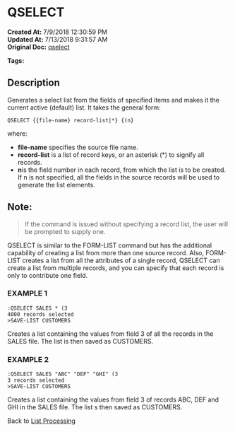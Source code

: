 # QSELECT

**Created At:** 7/9/2018 12:30:59 PM  
**Updated At:** 7/13/2018 9:31:57 AM  
**Original Doc:** [qselect](https://docs.jbase.com/47026-lists/qselect)  

**Tags:**
<badge text='jql' vertical='middle' />
<badge text='lists' vertical='middle' />

## Description 

Generates a select list from the fields of specified items and makes it the current active (default) list. It takes the general form:

```
QSELECT {{file-name} record-list|*} {(n}
```

where:

- **file-name** specifies the source file name.
- **record-list** is a list of record keys, or an asterisk (\*) to signify all records.
- **n**is the field number in each record, from which the list is to be created. If n is not specified, all the fields in the source records will be used to generate the list elements.




## Note: 


> If the command is issued without specifying a record list, the user will be prompted to supply one.


QSELECT is similar to the FORM-LIST command but has the additional capability of creating a list from more than one source record. Also, FORM-LIST creates a list from all the attributes of a single record, QSELECT can create a list from multiple records, and you can specify that each record is only to contribute one field.



### EXAMPLE 1

```
:QSELECT SALES * (3
4000 records selected
>SAVE-LIST CUSTOMERS
```

Creates a list containing the values from field 3 of all the records in the SALES file. The list is then saved as CUSTOMERS.



### EXAMPLE 2

```
:QSELECT SALES "ABC" "DEF" "GHI" (3
3 records selected
>SAVE-LIST CUSTOMERS
```

Creates a list containing the values from field 3 of records ABC, DEF and GHI in the SALES file. The list s then saved as CUSTOMERS.



Back to [List Processing](325912-list-processing)
